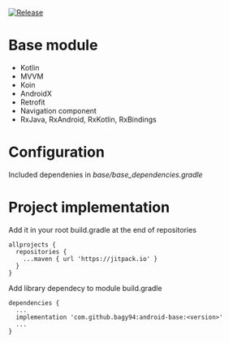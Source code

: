 
[![Release](https://jitpack.io/v/bagy94/android-base.svg)](https://jitpack.io/#bagy94/android-base)

# Base module
- Kotlin
- MVVM
- Koin
- AndroidX
- Retrofit
- Navigation component
- RxJava, RxAndroid, RxKotlin, RxBindings

# Configuration
Included dependenies in <i>base/base_dependencies.gradle</i>

# Project implementation
Add it in your root build.gradle at the end of repositories
```
allprojects {
  repositories {
    ...maven { url 'https://jitpack.io' }
  }
}
```
Add library dependecy to module build.gradle
```
dependencies {
  ...
  implementation 'com.github.bagy94:android-base:<version>'
  ...
}

